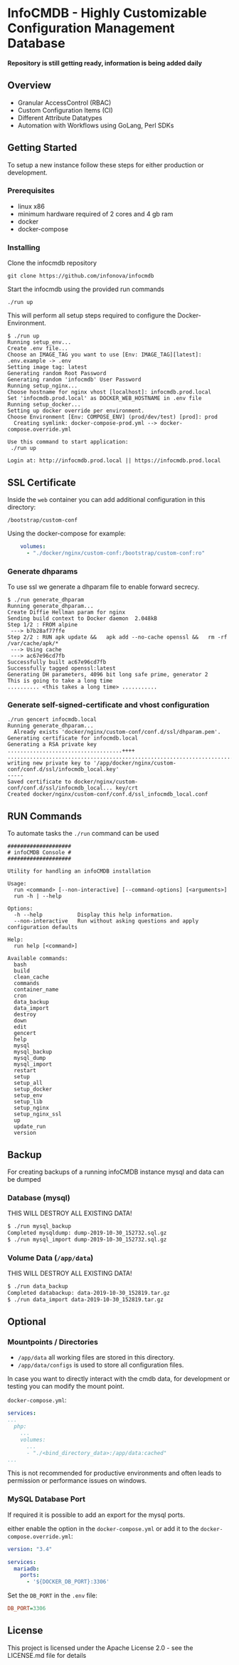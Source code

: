 # InfoCMDB - Highly Customizable Configuration Management Database

 **Repository is still getting ready, information is being added daily**

## Overview

* Granular AccessControl (RBAC)
* Custom Configuration Items (CI)
* Different Attribute Datatypes
* Automation with Workflows using GoLang, Perl SDKs

## Getting Started

To setup a new instance follow these steps for either production or development.

### Prerequisites

* linux x86
* minimum hardware required of 2 cores and 4 gb ram
* docker
* docker-compose

### Installing

Clone the infocmdb repository

```
git clone https://github.com/infonova/infocmdb
```

Start the infocmdb using the provided run commands

```./run up```

This will perform all setup steps required to configure the Docker-Environment.

```
$ ./run up
Running setup_env...
Create .env file...
Choose an IMAGE_TAG you want to use [Env: IMAGE_TAG][latest]: 
.env.example -> .env
Setting image tag: latest
Generating random Root Password
Generating random 'infocmdb' User Password
Running setup_nginx...
Choose hostname for nginx vhost [localhost]: infocmdb.prod.local
Set 'infocmdb.prod.local' as DOCKER_WEB_HOSTNAME in .env file
Running setup_docker...
Setting up docker override per environment.
Choose Environment [Env: COMPOSE_ENV] (prod/dev/test) [prod]: prod
  Creating symlink: docker-compose-prod.yml --> docker-compose.override.yml

Use this command to start application:
 ./run up 

Login at: http://infocmdb.prod.local || https://infocmdb.prod.local
```

## SSL Certificate

Inside the ``web`` container you can add additional configuration in this directory:

``/bootstrap/custom-conf``

Using the docker-compose for example:

````yaml
    volumes:
      - "./docker/nginx/custom-conf:/bootstrap/custom-conf:ro"
````

### Generate dhparams

To use ssl we generate a dhparam file to enable forward secrecy. 

```
$ ./run generate_dhparam                             
Running generate_dhparam...
Create Diffie Hellman param for nginx
Sending build context to Docker daemon  2.048kB
Step 1/2 : FROM alpine
 ---> b7b28af77ffe
Step 2/2 : RUN apk update &&   apk add --no-cache openssl &&   rm -rf /var/cache/apk/*
 ---> Using cache
 ---> ac67e96cd7fb
Successfully built ac67e96cd7fb
Successfully tagged openssl:latest
Generating DH parameters, 4096 bit long safe prime, generator 2
This is going to take a long time
.......... <this takes a long time> ...........
```

### Generate self-signed-certificate and vhost configuration

```
./run gencert infocmdb.local                                    
Running generate_dhparam...
  Already exists 'docker/nginx/custom-conf/conf.d/ssl/dhparam.pem'.
Generating certificate for infocmdb.local
Generating a RSA private key
....................................++++
..........................................................................................................................++++
writing new private key to '/app/docker/nginx/custom-conf/conf.d/ssl/infocmdb_local.key'
-----
Saved certificate to docker/nginx/custom-conf/conf.d/ssl/infocmdb_local... key/crt
Created docker/nginx/custom-conf/conf.d/ssl_infocmdb_local.conf
```

## RUN Commands

To automate tasks the `./run` command can be used

```text
####################
# infoCMDB Console #
####################

Utility for handling an infoCMDB installation

Usage:
  run <command> [--non-interactive] [--command-options] [<arguments>]
  run -h | --help

Options:
  -h --help           Display this help information.
  --non-interactive   Run without asking questions and apply configuration defaults

Help:
  run help [<command>]

Available commands:
  bash
  build
  clean_cache
  commands
  container_name
  cron
  data_backup
  data_import
  destroy
  down
  edit
  gencert
  help
  mysql
  mysql_backup
  mysql_dump
  mysql_import
  restart
  setup
  setup_all
  setup_docker
  setup_env
  setup_lib
  setup_nginx
  setup_nginx_ssl
  up
  update_run
  version
```

## Backup

For creating backups of a running infoCMDB instance mysql and data can be dumped

### Database (mysql)

THIS WILL DESTROY ALL EXISTING DATA!
```bash
$ ./run mysql_backup
Completed mysqldump: dump-2019-10-30_152732.sql.gz
$ ./run mysql_import dump-2019-10-30_152732.sql.gz
```

### Volume Data (`/app/data`)

THIS WILL DESTROY ALL EXISTING DATA!
```bash
$ ./run data_backup
Completed databackup: data-2019-10-30_152819.tar.gz
$ ./run data_import data-2019-10-30_152819.tar.gz
```

## Optional

### Mountpoints / Directories

* ``/app/data`` all working files are stored in this directory.
* ``/app/data/configs`` is used to store all configuration files. 

In case you want to directly interact with the cmdb data, for development
or testing you can modify the mount point.

`docker-compose.yml`:
```yaml
services:
...
  php:
    ...
    volumes:
      ...
      - "./<bind_directory_data>:/app/data:cached"
...
```

This is not recommended for productive environments and often leads to 
permission or performance issues on windows.

### MySQL Database Port

If required it is possible to add an export for the mysql ports.

either enable the option in the `docker-compose.yml` or add it to the `docker-compose.override.yml`:
```yaml
version: "3.4"

services:
  mariadb:
    ports:
      - '${DOCKER_DB_PORT}:3306'
```

Set the `DB_PORT` in the `.env` file: 
```ini
DB_PORT=3306
```

## License

This project is licensed under the Apache License 2.0 - see the LICENSE.md file for details